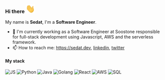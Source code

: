 ### Hi there <img src="https://raw.githubusercontent.com/ABSphreak/ABSphreak/master/gifs/Hi.gif" width="30px">

My name is <b>Sedat</b>, I'm a <b>Software Engineer</b>.

- 🔭 I'm currently working as a Software Engineer at Soostone responsible for full-stack development using Javascript, AWS and the serverless framework.
- 📫 How to reach me: https://sedat.dev, [linkedin](https://www.linkedin.com/in/sedatcyalcin), [twitter](https://twitter.com/SedatCanYalcin)

#### My stack
 ![JS](https://img.icons8.com/color/48/000000/javascript.png)
 ![Python](https://img.icons8.com/color/48/000000/python--v1.png)
 ![Java](https://img.icons8.com/?size=48&id=13679&format=png&color=000000)
 ![Golang](https://img.icons8.com/color/48/000000/golang.png)
 ![React](https://img.icons8.com/office/48/000000/react.png)
 ![AWS](https://img.icons8.com/color/48/000000/amazon-web-services.png)
 ![SQL](https://img.icons8.com/metro/48/000000/mysql.png)
